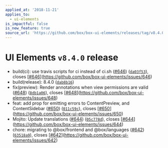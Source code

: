 ```yaml
---
applied_at: '2018-11-21'
applies_to:
  - ui-elements
is_impactful: false
is_new_feature: true
source_url: 'https://github.com/box/box-ui-elements/releases/tag/v8.4.0'
---
```


# UI Elements `v8.4.0` release


* build(ci): use travis scripts for ci instead of ci.sh ([#646](https://github.com/box/box-ui-elements/pull/646)) ([`da03f53`](https://github.com/box/box-ui-elements/commit[`da03f53`](https://github.com/box/box-ui-elements/commit/da03f53))), closes [[#646](https://github.com/box/box-ui-elements/pull/646)](https://github.com/box/box-ui-elements/issues/646)
* build(release): 8.4.0 ([`dab8b16`](https://github.com/box/box-ui-elements/commit[`dab8b16`](https://github.com/box/box-ui-elements/commit/dab8b16)))
* fix(preview): Render annotations when view permissions are valid ([#648](https://github.com/box/box-ui-elements/pull/648)) ([`8db1a06`](https://github.com/box/box-ui-elements/commit[`8db1a06`](https://github.com/box/box-ui-elements/commit/8db1a06))), closes [[#648](https://github.com/box/box-ui-elements/pull/648)](https://github.com/box/box-ui-elements/issues/648)
* feat: add prop for emitting errors to ContentPreview, and ContentSidebar ([#650](https://github.com/box/box-ui-elements/pull/650)) ([`011c59c`](https://github.com/box/box-ui-elements/commit[`011c59c`](https://github.com/box/box-ui-elements/commit/011c59c))), closes [[#650](https://github.com/box/box-ui-elements/pull/650)](https://github.com/box/box-ui-elements/issues/650)
* Mojito: Update translations ([#644](https://github.com/box/box-ui-elements/pull/644)) ([`05c778d`](https://github.com/box/box-ui-elements/commit[`05c778d`](https://github.com/box/box-ui-elements/commit/05c778d))), closes [[#644](https://github.com/box/box-ui-elements/pull/644)](https://github.com/box/box-ui-elements/issues/644)
* chore: migrating to @box/frontend and @box/languages ([#642](https://github.com/box/box-ui-elements/pull/642)) ([`63518a9`](https://github.com/box/box-ui-elements/commit[`63518a9`](https://github.com/box/box-ui-elements/commit/63518a9))), closes [[#642](https://github.com/box/box-ui-elements/pull/642)](https://github.com/box/box-ui-elements/issues/642)



